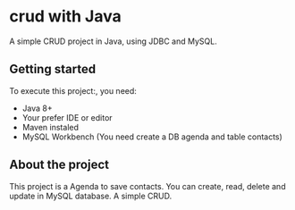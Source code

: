 # crud with Java
A simple CRUD project in Java, using JDBC and MySQL.

## Getting started
To execute this project:, you need:
- Java 8+
- Your prefer IDE or editor
- Maven instaled
- MySQL Workbench (You need create a DB agenda and table contacts)

## About the project
This project is a Agenda to save contacts. You can create, read, delete and update in MySQL database. A simple CRUD.
